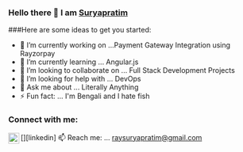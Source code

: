 ### Hello there 👋 I am <a href="https://suryapratim.github.io/CVresume/">Suryapratim</a>

###Here are some ideas to get you started:

- 🔭 I’m currently working on ...Payment Gateway Integration using Rayzorpay
- 🌱 I’m currently learning ... Angular.js
- 👯 I’m looking to collaborate on ... Full Stack Development Projects
- 🤔 I’m looking for help with ... DevOps
- 💬 Ask me about ... Literally Anything
- ⚡ Fun fact: ... I'm Bengali and I hate fish

### Connect with me:

[<img align="left" alt="Suryapratim | LinkedIn" width="22px" src="https://simpleicons.org/icons/linkedin.svg" />][linkedin]
📫 Reach me: ... raysuryapratim@gmail.com
